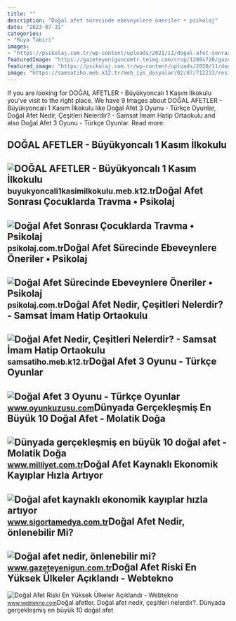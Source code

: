 ```yaml
---
title: ""
description: "Doğal afet sürecinde ebeveynlere öneriler • psikolaj"
date: "2023-07-31"
categories:
- "Ruya Tabiri"
images:
- "https://psikolaj.com.tr/wp-content/uploads/2021/11/dogal-afet-sonrasi-cocuklarda-travma.jpg"
featuredImage: "https://gazeteyeniguncomtr.teimg.com/crop/1280x720/gazeteyenigun-com-tr/uploads/2023/05/yenigun-gazetesi-izmir-dogal-afet.png"
featured_image: "https://psikolaj.com.tr/wp-content/uploads/2020/11/dogal-afet-surecinde-ebeveynlere-oneriler.jpg"
image: "https://samsatiho.meb.k12.tr/meb_iys_dosyalar/02/07/712233/resimler/2021_01/k_18140640_dogal-afet-nedir-cesitleri-nelerdir-521.jpg"
---
```


If you are looking for DOĞAL AFETLER - Büyükyoncalı 1 Kasım İlkokulu you've visit to the right place. We have 9 Images about DOĞAL AFETLER - Büyükyoncalı 1 Kasım İlkokulu like Doğal Afet 3 Oyunu - Türkçe Oyunlar, Doğal Afet Nedir, Çeşitleri Nelerdir? - Samsat İmam Hatip Ortaokulu and also Doğal Afet 3 Oyunu - Türkçe Oyunlar. Read more:

DOĞAL AFETLER - Büyükyoncalı 1 Kasım İlkokulu
---------------------------------------------

 ![DOĞAL AFETLER - Büyükyoncalı 1 Kasım İlkokulu](https://buyukyoncali1kasimilkokulu.meb.k12.tr/meb_iys_dosyalar/59/08/700084/resimler/2023_04/k_05120935_DOGAL-AFET3.jpg) <small>buyukyoncali1kasimilkokulu.meb.k12.tr</small>Doğal Afet Sonrası Çocuklarda Travma • Psikolaj
-----------------------------------------------

 ![Doğal Afet Sonrası Çocuklarda Travma • Psikolaj](https://psikolaj.com.tr/wp-content/uploads/2021/11/dogal-afet-sonrasi-cocuklarda-travma.jpg) <small>psikolaj.com.tr</small>Doğal Afet Sürecinde Ebeveynlere Öneriler • Psikolaj
----------------------------------------------------

 ![Doğal Afet Sürecinde Ebeveynlere Öneriler • Psikolaj](https://psikolaj.com.tr/wp-content/uploads/2020/11/dogal-afet-surecinde-ebeveynlere-oneriler.jpg) <small>psikolaj.com.tr</small>Doğal Afet Nedir, Çeşitleri Nelerdir? - Samsat İmam Hatip Ortaokulu
-------------------------------------------------------------------

 ![Doğal Afet Nedir, Çeşitleri Nelerdir? - Samsat İmam Hatip Ortaokulu](https://samsatiho.meb.k12.tr/meb_iys_dosyalar/02/07/712233/resimler/2021_01/k_18140640_dogal-afet-nedir-cesitleri-nelerdir-521.jpg) <small>samsatiho.meb.k12.tr</small>Doğal Afet 3 Oyunu - Türkçe Oyunlar
-----------------------------------

 ![Doğal Afet 3 Oyunu - Türkçe Oyunlar](http://www.oyunkuzusu.com/images/dogal_afet_3.jpg) <small>www.oyunkuzusu.com</small>Dünyada Gerçekleşmiş En Büyük 10 Doğal Afet - Molatik Doğa
----------------------------------------------------------

 ![Dünyada gerçekleşmiş en büyük 10 doğal afet - Molatik Doğa](https://i2.milimaj.com/i/milliyet/75/0x410/6177895e932151b754e77aab.jpg) <small>www.milliyet.com.tr</small>Doğal Afet Kaynaklı Ekonomik Kayıplar Hızla Artıyor
---------------------------------------------------

 ![Doğal afet kaynaklı ekonomik kayıplar hızla artıyor](https://www.sigortamedya.com.tr/wp-content/uploads/2020/09/dogalafet.jpg) <small>www.sigortamedya.com.tr</small>Doğal Afet Nedir, önlenebilir Mi?
---------------------------------

 ![Doğal afet nedir, önlenebilir mi?](https://gazeteyeniguncomtr.teimg.com/crop/1280x720/gazeteyenigun-com-tr/uploads/2023/05/yenigun-gazetesi-izmir-dogal-afet.png) <small>www.gazeteyenigun.com.tr</small>Doğal Afet Riski En Yüksek Ülkeler Açıklandı - Webtekno
-------------------------------------------------------

 ![Doğal Afet Riski En Yüksek Ülkeler Açıklandı - Webtekno](https://cdn.webtekno.com/media/cache/content_detail_v2/article/116387/dogal-afet-riski-en-yuksek-ulkeler-aciklandi-turkiye-nin-durumunu-gorunce-gozlerinize-inanamayacaksiniz-1634824122.jpg) <small>www.webtekno.com</small>Doğal afetler. Doğal afet nedir, çeşitleri nelerdir?. Dünyada gerçekleşmiş en büyük 10 doğal afet
